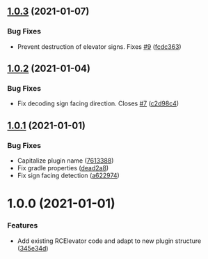 ## [1.0.3](https://github.com/raidcraft/rcelevator/compare/v1.0.2...v1.0.3) (2021-01-07)


### Bug Fixes

* Prevent destruction of elevator signs. Fixes [#9](https://github.com/raidcraft/rcelevator/issues/9) ([fcdc363](https://github.com/raidcraft/rcelevator/commit/fcdc363a62bb1409099471f09fe42caac376392d))

## [1.0.2](https://github.com/raidcraft/rcelevator/compare/v1.0.1...v1.0.2) (2021-01-04)


### Bug Fixes

* Fix decoding sign facing direction. Closes [#7](https://github.com/raidcraft/rcelevator/issues/7) ([c2d98c4](https://github.com/raidcraft/rcelevator/commit/c2d98c491df729bedfe605f617607143b4d9bfe4))

## [1.0.1](https://github.com/raidcraft/rcelevator/compare/v1.0.0...v1.0.1) (2021-01-01)


### Bug Fixes

* Capitalize plugin name ([7613388](https://github.com/raidcraft/rcelevator/commit/76133888c780a0d0b31ae7c104c3e5c869cc081a))
* Fix gradle properties ([dead2a8](https://github.com/raidcraft/rcelevator/commit/dead2a8ac496e5ebc8ea945e45cf92d7b30c0be0))
* Fix sign facing detection ([a622974](https://github.com/raidcraft/rcelevator/commit/a6229745dfabccfab0596177bf9a825e209b515f))

# 1.0.0 (2021-01-01)


### Features

* Add existing RCElevator code and adapt to new plugin structure ([345e34d](https://github.com/raidcraft/rcelevator/commit/345e34dcbbb0e222c2ec3d5f82278917ee324d4d))
